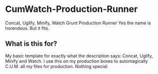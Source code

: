 # CumWatch-Production-Runner
Concat, Uglify, Minify, Watch Grunt Production Runner
Yes the name is horendous. But it fits. 

## What is this for?

My basic template for exactly what the description says: Concat, Uglify, Minify and Watch. I use this on my production boxes to automagically C.U.M. all my files for production. Nothing special. 
